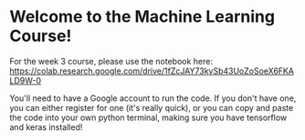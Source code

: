 # Welcome to the Machine Learning Course!
For the week 3 course, please use the notebook here: https://colab.research.google.com/drive/1fZcJAY73kySb43UoZoSoeX6FKALD9W-0

You'll need to have a Google account to run the code. If you don't have one, you can either register for one (it's really quick), or you can copy and paste the code into your own python terminal, making sure you have tensorflow and keras installed!
